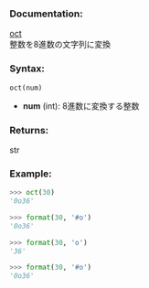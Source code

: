 ### Documentation:

[oct](https://docs.python.org/ja/3/library/functions.html#oct)  
整数を8進数の文字列に変換

### Syntax:

```oct(num)```

- **num** (int): 8進数に変換する整数

### Returns:

str

### Example: 

```python
>>> oct(30)
'0o36'

>>> format(30, '#o')
'0o36'

>>> format(30, 'o')
'36'

>>> format(30, '#o')
'0o36'

```
